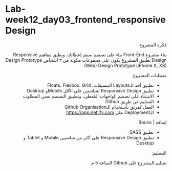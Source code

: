 # Lab-week12_day03_frontend_responsiveDesign
<div style="direction:rtl">
فكرة المشروع

بناء مشروع Front-End بناء على تصميم سيتم إعطائك، ويطبق مفاهيم Responsive Design 
تطبيق المشروع يكون على مجموعات مكونه من ٣ اشخاص
Design Prototype (Web)
Design Prototype (iPhone X, XS)

متطلبات المشروع
- تطبيق أحد الـLayouts التنسيقات: Floats، Flexbox، Grid
- تطبيق Responsive Design لشاشتين على الأقل Mobileو Desktop
- الاستناد على تصميم الواجهات المُعطى، وتطبيق التصميم نفس المطلوب
- التسليم عن طريق Github
- العمل كفريق بأستخدام الـGithub Organisation 
- الـDeployment على https://app.netlify.com



إضافة | Bouns 
- تطبيق SASS
- تطبيق Responsive Design على أكثر من شاشتين Mobile و Tablet و Desktop


التسليم:

تسليم المشروع على Github الساعة 5 م 

</div>
